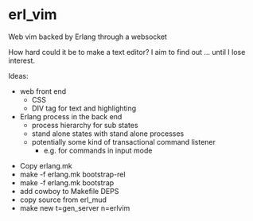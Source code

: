 # erl_vim
Web vim backed by Erlang through a websocket

How hard could it be to make a text editor?
I aim to find out ... until I lose interest.

Ideas:
- web front end
    - CSS
    - DIV tag for text and highlighting
- Erlang process in the back end
    - process hierarchy for sub states
    - stand alone states with stand alone processes
    - potentially some kind of transactional command listener
        - e.g. for commands in input mode

* Copy erlang.mk
* make -f erlang.mk bootstrap-rel
* make -f erlang.mk bootstrap
* add cowboy to Makefile DEPS
* copy source from erl_mud
* make new t=gen_server n=erlvim
